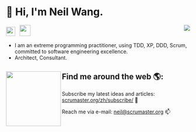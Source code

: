 # 👋 Hi, I'm Neil Wang. 
<img align="right" src="https://github-readme-stats.vercel.app/api?username=neilwangweili&show_icon=true">
<p align='left'>
    <a href="https://scrumaster.org"><img height="25" width="25" src="https://scrumaster.org/img/icon.png"></a>&nbsp;&nbsp;
    <a href="https://www.zhihu.com/people/zhe-huo-bu-shi-lao-wang"><img height="30" src="https://strawberryamoszc.oss-cn-shanghai.aliyuncs.com/github/icon/zhihu.png"></a>
 </p>

- I am an extreme programming practitioner, using TDD, XP, DDD, Scrum, committed to software engineering excellence.
- Architect, Consultant.

## Find me around the web 🌎:<a href="https://github.com/neilwangweili"><img align="left" width="150" height="150" src="https://avatars.githubusercontent.com/u/59614059?v=4"></a>
 Subscribe my latest ideas and articles: [scrumaster.org/zh/subscribe/](https://scrumaster.org/zh/subscribe/index.html) 💼

 Reach me via e-mail: [neil@scrumaster.org](mailto:neil@scrumaster.org) 📫

